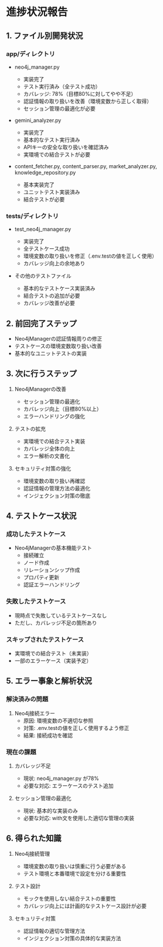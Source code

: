 # 進捗状況報告

## 1. ファイル別開発状況

### app/ディレクトリ
- neo4j_manager.py
  - 実装完了
  - テスト実行済み（全テスト成功）
  - カバレッジ: 78%（目標80%に対してやや不足）
  - 認証情報の取り扱いを改善（環境変数から正しく取得）
  - セッション管理の最適化が必要

- gemini_analyzer.py
  - 実装完了
  - 基本的なテスト実行済み
  - APIキーの安全な取り扱いを確認済み
  - 実環境での結合テストが必要

- content_fetcher.py, content_parser.py, market_analyzer.py, knowledge_repository.py
  - 基本実装完了
  - ユニットテスト実装済み
  - 結合テストが必要

### tests/ディレクトリ
- test_neo4j_manager.py
  - 実装完了
  - 全テストケース成功
  - 環境変数の取り扱いを修正（.env.testの値を正しく使用）
  - カバレッジ向上の余地あり

- その他のテストファイル
  - 基本的なテストケース実装済み
  - 結合テストの追加が必要
  - カバレッジ改善が必要

## 2. 前回完了ステップ
- Neo4jManagerの認証情報周りの修正
- テストケースの環境変数取り扱い改善
- 基本的なユニットテストの実装

## 3. 次に行うステップ
1. Neo4jManagerの改善
   - セッション管理の最適化
   - カバレッジ向上（目標80%以上）
   - エラーハンドリングの強化

2. テストの拡充
   - 実環境での結合テスト実装
   - カバレッジ全体の向上
   - エラー解析の文書化

3. セキュリティ対策の強化
   - 環境変数の取り扱い再確認
   - 認証情報の管理方法の最適化
   - インジェクション対策の徹底

## 4. テストケース状況

### 成功したテストケース
- Neo4jManagerの基本機能テスト
  - 接続確立
  - ノード作成
  - リレーションシップ作成
  - プロパティ更新
  - 認証エラーハンドリング

### 失敗したテストケース
- 現時点で失敗しているテストケースなし
- ただし、カバレッジ不足の箇所あり

### スキップされたテストケース
- 実環境での結合テスト（未実装）
- 一部のエラーケース（実装予定）

## 5. エラー事象と解析状況

### 解決済みの問題
1. Neo4j接続エラー
   - 原因: 環境変数の不適切な参照
   - 対策: .env.testの値を正しく使用するよう修正
   - 結果: 接続成功を確認

### 現在の課題
1. カバレッジ不足
   - 現状: neo4j_manager.py が78%
   - 必要な対応: エラーケースのテスト追加

2. セッション管理の最適化
   - 現状: 基本的な実装のみ
   - 必要な対応: with文を使用した適切な管理の実装

## 6. 得られた知識
1. Neo4j接続管理
   - 環境変数の取り扱いは慎重に行う必要がある
   - テスト環境と本番環境で設定を分ける重要性

2. テスト設計
   - モックを使用しない結合テストの重要性
   - カバレッジ向上には計画的なテストケース設計が必要

3. セキュリティ対策
   - 認証情報の適切な管理方法
   - インジェクション対策の具体的な実装方法 